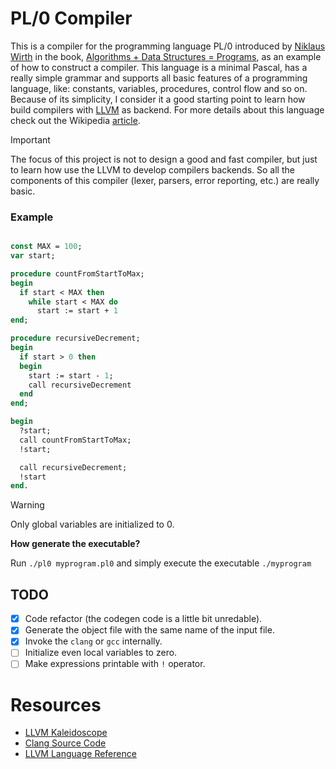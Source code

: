 # PL/0 Compiler

This is a compiler for the programming language PL/0 introduced by [Niklaus Wirth](https://en.wikipedia.org/wiki/Niklaus_Wirth) in the book, 
[Algorithms + Data Structures = Programs](https://en.wikipedia.org/wiki/Algorithms_%2B_Data_Structures_%3D_Programs), as an example of how to construct a compiler.
This language is a minimal Pascal, has a really simple grammar and supports all basic features of a programming language, like: constants, variables, procedures, control flow and so on.
Because of its simplicity, I consider it a good starting point to learn how build compilers with [LLVM](https://llvm.org/) as backend.
For more details about this language check out the Wikipedia [article](https://en.wikipedia.org/wiki/PL/0).

> [!IMPORTANT]
> The focus of this project is not to design a good and fast compiler, but just to learn how use the LLVM to develop compilers backends.
> So all the components of this compiler (lexer, parsers, error reporting, etc.) are really basic.

### Example

```pascal

const MAX = 100;
var start;

procedure countFromStartToMax;
begin
  if start < MAX then
    while start < MAX do
      start := start + 1
end;

procedure recursiveDecrement;
begin
  if start > 0 then
  begin
    start := start - 1;
    call recursiveDecrement
  end
end;

begin
  ?start;
  call countFromStartToMax;
  !start;

  call recursiveDecrement;
  !start
end.
```

> [!WARNING]
> Only global variables are initialized to 0.

**How generate the executable?**

Run `./pl0 myprogram.pl0` and simply execute the executable `./myprogram`

## TODO

- [x] Code refactor (the codegen code is a little bit unredable).
- [x] Generate the object file with the same name of the input file.
- [x] Invoke the `clang` or `gcc` internally.
- [ ] Initialize even local variables to zero.
- [ ] Make expressions printable with `!` operator.

# Resources

- [LLVM Kaleidoscope](https://llvm.org/docs/tutorial/)
- [Clang Source Code](https://github.com/llvm/llvm-project/tree/main/clang/)
- [LLVM Language Reference](https://llvm.org/docs/LangRef.html)



